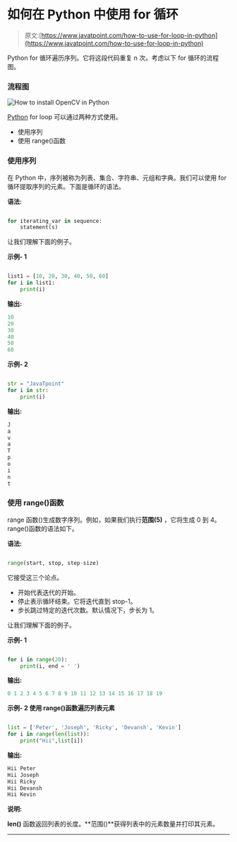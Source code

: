 # 如何在 Python 中使用 for 循环

> 原文:[https://www.javatpoint.com/how-to-use-for-loop-in-python](https://www.javatpoint.com/how-to-use-for-loop-in-python)

Python for 循环遍历序列。它将这段代码重复 n 次。考虑以下 for 循环的流程图。

### 流程图

![How to install OpenCV in Python](img/c9c7868cbb99be1a01882250634bef15.png)

[Python](https://www.javatpoint.com/python-tutorial) for loop 可以通过两种方式使用。

*   使用序列
*   使用 range()函数

### 使用序列

在 Python 中，序列被称为列表、集合、字符串、元组和字典。我们可以使用 for 循环提取序列的元素。下面是循环的语法。

**语法:**

```py

for iterating_var in sequence:
    statement(s)

```

让我们理解下面的例子。

**示例- 1**

```py

list1 = [10, 20, 30, 40, 50, 60]
for i in list1:
    print(i)

```

**输出:**

```py
10
20
30
40
50
60

```

**示例- 2**

```py

str = "JavaTpoint"
for i in str:
    print(i)

```

**输出:**

```py
J
a
v
a
T
p
o
i
n
t

```

### 使用 range()函数

range 函数()生成数字序列。例如，如果我们执行**范围(5)** ，它将生成 0 到 4。range()函数的语法如下。

**语法:**

```py

range(start, stop, step-size)

```

它接受这三个论点。

*   开始代表迭代的开始。
*   停止表示循环结束。它将迭代直到 stop-1。
*   步长跳过特定的迭代次数。默认情况下，步长为 1。

让我们理解下面的例子。

**示例- 1**

```py

for i in range(20):
    print(i, end = ' ')

```

**输出:**

```py
0 1 2 3 4 5 6 7 8 9 10 11 12 13 14 15 16 17 18 19

```

**示例- 2 使用 range()函数遍历列表元素**

```py

list = ['Peter', 'Joseph', 'Ricky', 'Devansh', 'Kevin']  
for i in range(len(list)):  
    print("Hii",list[i])  

```

**输出:**

```py
Hii Peter
Hii Joseph
Hii Ricky
Hii Devansh
Hii Kevin

```

**说明:**

**len()** 函数返回列表的长度。**范围()**获得列表中的元素数量并打印其元素。

* * *